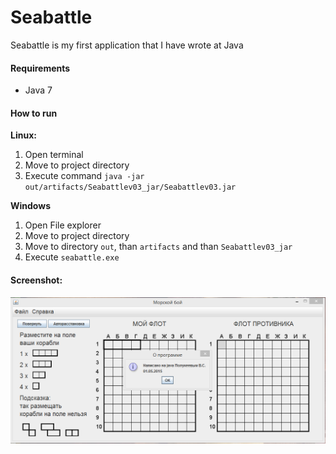 # Seabattle
Seabattle is my first application that I have wrote at Java

#### Requirements

- Java 7

#### How to run

**Linux:**

1. Open terminal
1. Move to project directory
1. Execute command `java -jar out/artifacts/Seabattlev03_jar/Seabattlev03.jar`

**Windows**

1. Open File explorer
1. Move to project directory
1. Move to directory `out`, than `artifacts` and than `Seabattlev03_jar`
1. Execute `seabattle.exe`

#### Screenshot:

![](.img/sea_battle_screenshot.PNG)

